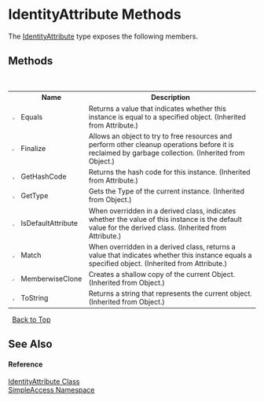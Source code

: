 # IdentityAttribute Methods
 

The <a href="T_SimpleAccess_IdentityAttribute">IdentityAttribute</a> type exposes the following members.


## Methods
&nbsp;<table><tr><th></th><th>Name</th><th>Description</th></tr><tr><td>![Public method](media/pubmethod.gif "Public method")</td><td>Equals</td><td>
Returns a value that indicates whether this instance is equal to a specified object.
 (Inherited from Attribute.)</td></tr><tr><td>![Protected method](media/protmethod.gif "Protected method")</td><td>Finalize</td><td>
Allows an object to try to free resources and perform other cleanup operations before it is reclaimed by garbage collection.
 (Inherited from Object.)</td></tr><tr><td>![Public method](media/pubmethod.gif "Public method")</td><td>GetHashCode</td><td>
Returns the hash code for this instance.
 (Inherited from Attribute.)</td></tr><tr><td>![Public method](media/pubmethod.gif "Public method")</td><td>GetType</td><td>
Gets the Type of the current instance.
 (Inherited from Object.)</td></tr><tr><td>![Public method](media/pubmethod.gif "Public method")</td><td>IsDefaultAttribute</td><td>
When overridden in a derived class, indicates whether the value of this instance is the default value for the derived class.
 (Inherited from Attribute.)</td></tr><tr><td>![Public method](media/pubmethod.gif "Public method")</td><td>Match</td><td>
When overridden in a derived class, returns a value that indicates whether this instance equals a specified object.
 (Inherited from Attribute.)</td></tr><tr><td>![Protected method](media/protmethod.gif "Protected method")</td><td>MemberwiseClone</td><td>
Creates a shallow copy of the current Object.
 (Inherited from Object.)</td></tr><tr><td>![Public method](media/pubmethod.gif "Public method")</td><td>ToString</td><td>
Returns a string that represents the current object.
 (Inherited from Object.)</td></tr></table>&nbsp;
<a href="#identityattribute-methods">Back to Top</a>

## See Also


#### Reference
<a href="T_SimpleAccess_IdentityAttribute">IdentityAttribute Class</a><br /><a href="N_SimpleAccess">SimpleAccess Namespace</a><br />